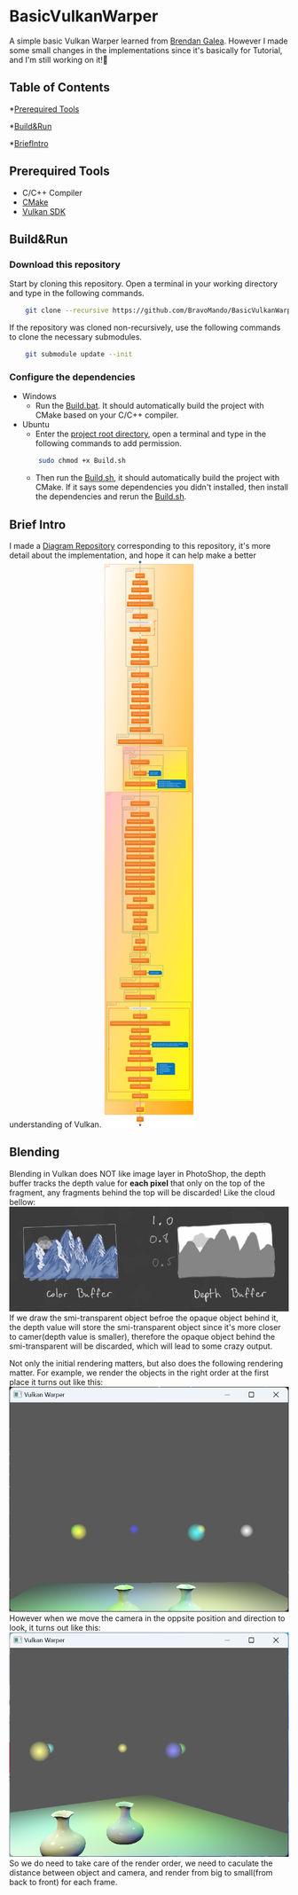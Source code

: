 # BasicVulkanWarper
A simple basic Vulkan Warper learned from [Brendan Galea](https://github.com/blurrypiano). However I made some small changes in the implementations since it's basically for Tutorial, and I'm still working on it!🤪

## Table of Contents
*[Prerequired Tools](#prerequired-tools)

*[Build&Run](#buildrun)

*[BriefIntro](#brief-intro)



## Prerequired Tools
+ C/C++ Compiler
+ [CMake](https://cmake.org)
+ [Vulkan SDK](https://vulkan.lunarg.com/sdk/home)

## Build&Run
### Download this repository
Start by cloning this repository. Open a terminal in your working directory and type in the following commands.
```bash
    git clone --recursive https://github.com/BravoMando/BasicVulkanWarper.git
```
If the repository was cloned non-recursively, use the following commands to clone the necessary submodules.
```bash
    git submodule update --init
```
### Configure the dependencies

+ Windows
    + Run the [Build.bat](./Build.bat). It should automatically build the project with CMake based on your C/C++ compiler.
+ Ubuntu
    + Enter the [project root directory](./), open a terminal and type in the following commands to add permission.
    ```bash
        sudo chmod +x Build.sh
    ```
    + Then run the [Build.sh](./Build.sh), it should automatically build the project with CMake. If it says some dependencies you didn't installed, then install the dependencies and rerun the [Build.sh](./Build.sh).

## Brief Intro
I made a [Diagram Repository](https://github.com/BravoMando/BasicVulkanWarperUML) corresponding to this repository, it's more detail about the implementation, and hope it can help make a better understanding of Vulkan.
![Brief Introduction](./res/diagrams/BriefIntro.svg)

## Blending
Blending in Vulkan does NOT like image layer in PhotoShop, the depth buffer tracks the depth value for **each pixel** that only on the top of the fragment, any fragments behind the top will be discarded! Like the cloud bellow:
![Depth Buffer](./res/diagrams/depth_buffer.png)
If we draw the smi-transparent object befroe the opaque object behind it, the depth value will store the smi-transparent object since it's more closer to camer(depth value is smaller), therefore the opaque object behind the smi-transparent will be discarded, which will lead to some crazy output.

Not only the initial rendering matters, but also does the following rendering matter. For example, we render the objects in the right order at the first place it turns out like this:
![Blending Good](./res/diagrams/blending_good.png)
However when we move the camera in the oppsite position and direction to look, it turns out like this:
![Blending Bad](./res/diagrams/blending_bad.png)
So we do need to take care of the render order, we need to caculate the distance between object and camera, and render from big to small(from back to front) for each frame.